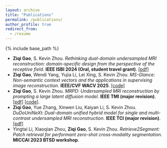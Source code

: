 ```yaml
---
layout: archive
title: "Publications"
permalink: /publications/
author_profile: true
redirect_from:
  - /resume
---
```


{% include base_path %}
* **Ziqi Gao**, S. Kevin Zhou. *Rethinking dual-domain undersampled MRI reconstruction: domain-specific design from the perspective of the receptive field*. **IEEE ISBI 2024 (Oral, student travel grant)**. [[pdf]](https://arxiv.org/abs/2303.10611)
* **Ziqi Gao**, Wendi Yang, Yujia Li, Lei Xing, S. Kevin Zhou. *MS-Glance: Non-semantic context vectors and the applications in supervising image reconstruction.* **IEEE/CVF WACV 2025**. [[code]](https://github.com/Z7Gao/MSGlance)
* **Ziqi Gao**, S. Kevin Zhou. *MRPD: Undersampled MRI reconstruction by prompting a large latent diffusion model*. **IEEE TMI (major revision)**. [[pdf]](https://arxiv.org/abs/2402.10609) [[code]](https://github.com/Z7Gao/MRPD).
* **Ziqi Gao**, Yue Zhang, Xinwen Liu, Kaiyan Li, S. Kevin Zhou. *DuDoUniNeXt: Dual-domain unified hybrid model for single and multi-contrast undersampled MRI reconstruction*. **IEEE TCI (major revision)**. [[pdf]](https://arxiv.org/abs/2403.05256)
* Yingtai Li, Xiaoqian Zhou, **Ziqi Gao**, S. Kevin Zhou. *Retrieve2Segment: Patch retrieval for performant zero-shot cross-modality segmentation.* **MICCAI 2023 BTSD workshop**.


<!-- 
{% for post in site.publications reversed %}
  {% include archive-single.html %}
{% endfor %} -->
